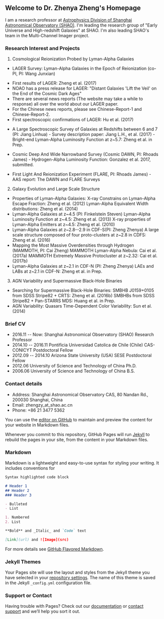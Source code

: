 ## Welcome to Dr. Zhenya Zheng's Homepage

I am a research professor at [Astrophysics Division of Shanghai Astronomical Observatory (SHAO)](http://astro-en.shao.cas.cn/members/). I'm leading the research group of "Early Universe and High-redshift Galaxies" at SHAO. I'm also leading SHAO's team in the Multi-Channel Imager project. 


### Research Interest and Projects
1. Cosmological Reionization Probed by Lyman-Alpha Galaxies  
* LAGER Survey: Lyman-Alpha Galaxies in the Epoch of Reionization (co-PI, PI: Wang Junxian)
 - First results of LAGER: Zheng et al. (2017)
 - NOAO has a press release for LAGER: "Distant Galaxies 'Lift the Veil' on the End of the Cosmic Dark Ages"
 - There are several news reports (The website may take a while to response) all over the world about our LAGER paper.
 - For the Chinese news reports, please see Chinese-Report-1 and Chinese-Report-2.
 - First spectroscopic confirmations of LAGER: Hu et al. (2017)
* A Large Spectroscopic Survey of Galaxies at Redshifts between 6 and 7 (PI: Jiang Linhua)
      - Survey description paper: Jiang L.H., et al. (2017)
      - Bright-end Lyman-Alpha Luminosity Function at z~5.7: Zheng et al. in Prep.
      
* Cosmic Deep And Wide Narrowband Survey (Cosmic DAWN, PI: Rhoads James)
      - Hydrogen-Alpha Luminosity Function: Gonzalez et al. 2017, submitted.
      
* First Light And Reionization Experiment (FLARE, PI: Rhoads James)
      -  AAS report: The DAWN and FLARE Surveys
      
2. Galaxy Evolution and Large Scale Structure
- Properties of Lyman-Alpha Galaxies:
      X-ray Constrains on Lyman-Alpha Escape Fraction: Zheng et al. (2012)
      Lyman-Alpha Equivalent Width distributions: Zheng et al. (2014)
- Lyman-Alpha Galaxies at z~4.5 (PI: Finkelstein Steven)
      Lyman-Alpha Luminosity Function at z~4.5: Zheng et al. (2013)
      X-ray properties of Lyman-Alpha Emitters at z~4.5: Zheng et al. (2010)
- Lyman-Alpha Galaxies at z~2.8--2.9 in CDF-S(PI: Zheng Zhenya)
      A large scale structure composed of four proto-clusters at z~2.8 in CDFS: Zheng et al. (2016)
- Mapping the Most Massive Overdensities through Hydrogen (MAMMOTH, PI: Cai Zheng)
      MAMMOTH Lyman-Alpha Nebula: Cai et al. (2017a)
      MAMMOTH Extremely Massive Protocluster at z~2.32: Cai et al. (2017b)
- Lyman-Alpha Galaxies at z~2.1 in CDF-N (PI: Zheng Zhenya)
      LAEs and LABs at z~2.1 in CDF-N: Zheng et al. in Prep.

3. AGN Variability and Supermassive Black-Hole Binaries
- Searching for Supermassive Black-Hole Binaries:
      SMBHB J0159+0105 from SDSS Stripe82 + CRTS: Zheng et al. (2016b)
      SMBHBs from SDSS Stripe82 + Pan-STARRS MDS: Huang et al. in Prep.
- AGN Variability:
      Quasars Time-Dependent Color Variability: Sun et al. (2014)

### Brief CV
- 2016.11 -- Now:      Shanghai Astronomical Observatory (SHAO)             Research Professor
- 2014.10 -- 2016.11   Pontificia Universidad Catolica de Chile (Chile)     CAS-CONICYT Postdoctoral Fellow
- 2012.09 -- 2014.10   Arizona State University (USA)                       SESE Postdoctoral Fellow
- 2012.06              University of Science and Technology of China        Ph.D.
- 2006.06              University of Science and Technology of China        B.S.

### Contact details

- Address: Shanghai Astronomical Observatory CAS, 80 Nandan Rd., 200030 Shanghai, China
- Email: zhengzy_at_shao.ac.cn
- Phone: +86 21 3477 5362






You can use the [editor on GitHub](https://github.com/zhengzyAstro/zhengzyAstro.github.io/edit/master/README.md) to maintain and preview the content for your website in Markdown files.

Whenever you commit to this repository, GitHub Pages will run [Jekyll](https://jekyllrb.com/) to rebuild the pages in your site, from the content in your Markdown files.

### Markdown

Markdown is a lightweight and easy-to-use syntax for styling your writing. It includes conventions for

```markdown
Syntax highlighted code block

# Header 1
## Header 2
### Header 3

- Bulleted
- List

1. Numbered
2. List

**Bold** and _Italic_ and `Code` text

[Link](url) and ![Image](src)
```

For more details see [GitHub Flavored Markdown](https://guides.github.com/features/mastering-markdown/).

### Jekyll Themes

Your Pages site will use the layout and styles from the Jekyll theme you have selected in your [repository settings](https://github.com/zhengzyAstro/zhengzyAstro.github.io/settings). The name of this theme is saved in the Jekyll `_config.yml` configuration file.

### Support or Contact

Having trouble with Pages? Check out our [documentation](https://help.github.com/categories/github-pages-basics/) or [contact support](https://github.com/contact) and we’ll help you sort it out.
